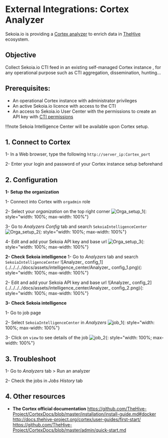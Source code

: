 # External Integrations: Cortex Analyzer

Sekoia.io is providing a [Cortex analyzer](https://github.com/TheHive-Project/Cortex-Analyzers/tree/master/analyzers/SEKOIAIntelligenceCenter) to enrich data in [TheHive](https://thehive-project.org/) ecosystem.

## Objective

Collect Sekoia.io CTI feed in an existing self-managed Cortex instance , for any operational purpose such as CTI aggregation, dissemination, hunting...

## Prerequisites:

- An operational Cortex instance with administrator privileges
- An active Sekoia.io licence with access to the CTI
- An access to Sekoia.io User Center with the permissions to create an API key with [CTI permissions](https://docs.sekoia.io/getting_started/Permissions/#cti-permissions)

!!!note
   Sekoia Intelligence Center will be available upon Cortex setup. 

## 1. Connect to Cortex

1- In a Web browser, type the following `http://server_ip:Cortex_port`

2- Enter your login and password of your Cortex instance setup beforehand


## 2. Configuration

**1- Setup the organization**

1- Connect into Cortex with `orgadmin` role

2- Select your _organization_ on the top right corner
![Orga_setup_1](../../../../docs/assets/intelligence_center/Orga_setup_1.png){: style="width: 100%; max-width: 100%"}

3- Go to _Analyzers Config_ tab and search `SekoiaIntelligenceCenter`
![Orga_setup_2](../../../../docs/assets/intelligence_center/Orga_setup_2.png){: style="width: 100%; max-width: 100%"}

4- Edit and add your Sekoia API key and base url
![Orga_setup_3](../../../../docs/assets/intelligence_center/Orga_setup_3.png){: style="width: 100%; max-width: 100%"}

**2- Check Sekoia intelligence**
1- Go to _Analyzers_ tab and search `SekoiaIntelligenceCenter`
![Analyzer_ config_1](../../../../docs/assets/intelligence_center/Analyzer_ config_1.png){: style="width: 100%; max-width: 100%"}

2- Edit and add your Sekoia API key and base url
![Analyzer_ config_2](../../../../docs/assets/intelligence_center/Analyzer_ config_2.png){: style="width: 100%; max-width: 100%"}

**3- Check Sekoia intelligence**

1- Go to job page

2- Select `SekoiaIntelligenceCenter` in _Analyzers_
![job_1](../../../../docs/assets/intelligence_center/job_1.png){: style="width: 100%; max-width: 100%"}

3- Click on `view` to see details of the job
![job_2](../../../../docs/assets/intelligence_center/job_2.png){: style="width: 100%; max-width: 100%"}

## 3. Troubleshoot

1- Go to _Analyzers_ tab > Run an analyzer

2- Check the jobs in _Jobs History_ tab

## 4. Other resources
- **The Cortex official documentation**
https://github.com/TheHive-Project/CortexDocs/blob/master/installation/install-guide.md#docker
http://docs.thehive-project.org/cortex/user-guides/first-start/
https://github.com/TheHive-Project/CortexDocs/blob/master/admin/quick-start.md
